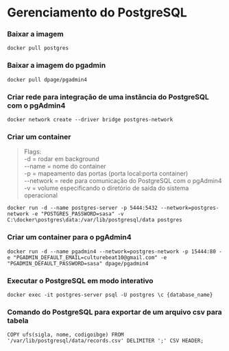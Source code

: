 # Gerenciamento do PostgreSQL

### Baixar a imagem
```
docker pull postgres
```

### Baixar a imagem do pgadmin
```
docker pull dpage/pgadmin4
```

### Criar rede para integração de uma instância do PostgreSQL com o pgAdmin4
```
docker network create --driver bridge postgres-network
```

### Criar um container
> Flags:</br>
-d = rodar em background</br>
--name = nome do container</br>
-p = mapeamento das portas (porta local:porta container)</br>
--network = rede para comunicação do PostgreSQL com o pgAdmin4
-v = volume especificando o diretório de saída do sistema operacional
```
docker run -d --name postgres-server -p 5444:5432 --network=postgres-network -e "POSTGRES_PASSWORD=sasa" -v C:\docker\postgres\data:/var/lib/postgresql/data postgres
```

### Criar um container para o pgAdmin4
```
docker run -d --name pgadmin4 --network=postgres-network -p 15444:80 -e "PGADMIN_DEFAULT_EMAIL=culturebeat10@gmail.com" -e "PGADMIN_DEFAULT_PASSWORD=sasa" dpage/pgadmin4
```

### Executar o PostgreSQL em modo interativo
```
docker exec -it postgres-server psql -U postgres \c {database_name}
```

### Comando do PostgreSQL para exportar de um arquivo csv para tabela
```
COPY ufs(sigla, nome, codigoibge) FROM '/var/lib/postgresql/data/records.csv' DELIMITER ';' CSV HEADER;
```
